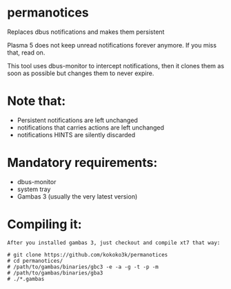 # permanotices
Replaces dbus notifications and makes them persistent

Plasma 5 does not keep unread notifications forever anymore.
If you miss that, read on.

This tool uses dbus-monitor to intercept notifications,
then it clones them as soon as possible but changes them
to never expire.

Note that:
======
* Persistent notifications are left unchanged
* notifications that carries actions are left unchanged
* notifications HINTS are silently discarded



Mandatory requirements:
======
  * dbus-monitor
  * system tray 
  * Gambas 3 (usually the very latest version)


Compiling it:
======
```
After you installed gambas 3, just checkout and compile xt7 that way:

# git clone https://github.com/kokoko3k/permanotices
# cd permanotices/
# /path/to/gambas/binaries/gbc3 -e -a -g -t -p -m
# /path/to/gambas/binaries/gba3
# ./*.gambas
